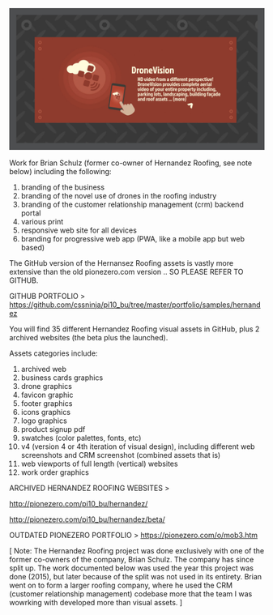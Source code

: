 ![Optional Text](rm_content/hr_large2.jpg)

Work for Brian Schulz (former co-owner of Hernandez Roofing, see note below) including the following:

1) branding of the business
2) branding of the novel use of drones in the roofing industry
3) branding of the customer relationship management (crm) backend portal
4) various print
5) responsive web site for all devices
6) branding for progressive web app (PWA, like a mobile app but web based)

The GitHub version of the Hernansez Roofing assets is vastly more extensive than the old pionezero.com version .. SO PLEASE REFER TO GITHUB.

GITHUB PORTFOLIO >
https://github.com/cssninja/pi10_bu/tree/master/portfolio/samples/hernandez

You will find 35 different Hernandez Roofing visual assets in GitHub, plus 2 archived websites (the beta plus the launched).

Assets categories include:
1) archived web
2) business cards graphics
3) drone graphics
4) favicon graphic
5) footer graphics
6) icons graphics
7) logo graphics
8) product signup pdf
9) swatches (color palettes, fonts, etc)
10) v4 (version 4 or 4th iteration of visual design), including different web screenshots and CRM screenshot (combined assets that is)
11) web viewports of full length (vertical) websites
12) work order graphics

ARCHIVED HERNANDEZ ROOFING WEBSITES >

http://pionezero.com/pi10_bu/hernandez/

http://pionezero.com/pi10_bu/hernandez/beta/

OUTDATED PIONEZERO PORTFOLIO >
https://pionezero.com/o/mob3.htm

[ Note: The Hernandez Roofing project was done exclusively with one of the former co-owners of the company, Brian Schulz. The company has since split up. The work documented below was used the year this project was done (2015), but later because of the split was not used in its entirety. Brian went on to form a larger roofing company, where he used the CRM (customer relationship management) codebase more that the team I was wowrking with developed more than visual assets. ]
